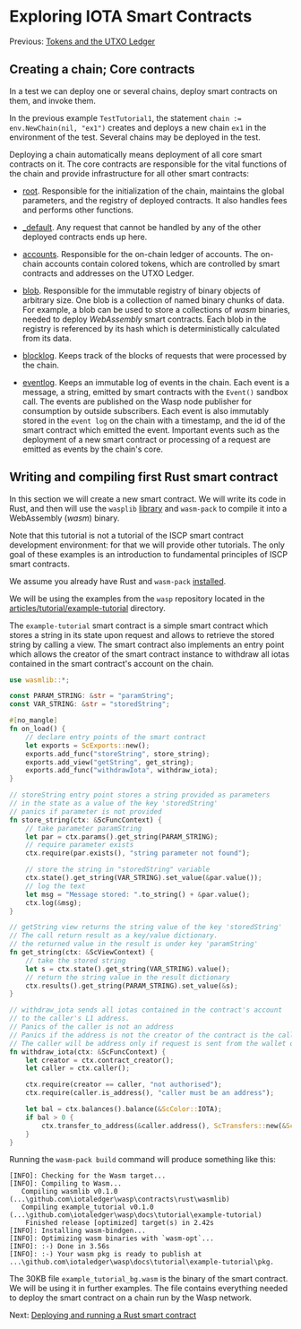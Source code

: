 # Exploring IOTA Smart Contracts

Previous: [Tokens and the UTXO Ledger](02.md)

## Creating a chain; Core contracts

In a test we can deploy one or several chains, deploy smart contracts on them,
and invoke them.

In the previous example `TestTutorial1`, the statement
`chain := env.NewChain(nil, "ex1")` creates and deploys a new chain `ex1` in the
environment of the test. Several chains may be deployed in the test.

Deploying a chain automatically means deployment of all core smart contracts on
it. The core contracts are responsible for the vital functions of the chain and
provide infrastructure for all other smart contracts:

- [root](root.md). Responsible for the initialization of the chain, maintains
  the global parameters, and the registry of deployed contracts. It also handles
  fees and performs other functions.

- [_default](_default.md). Any request that cannot be handled by any of the
  other deployed contracts ends up here.

- [accounts](accounts.md). Responsible for the on-chain ledger of accounts. The
  on-chain accounts contain colored tokens, which are controlled by smart
  contracts and addresses on the UTXO Ledger.

- [blob](blob.md). Responsible for the immutable registry of binary objects of
  arbitrary size. One blob is a collection of named binary chunks of data. For
  example, a blob can be used to store a collections of _wasm_ binaries, needed
  to deploy _WebAssembly_ smart contracts. Each blob in the registry is 
  referenced by its hash which is deterministically calculated from its data.

- [blocklog](blocklog.md). Keeps track of the blocks of requests that were 
  processed by the chain.

- [eventlog](eventlog.md). Keeps an immutable log of events in the chain. Each
  event is a message, a string, emitted by smart contracts with the `Event()`
  sandbox call. The events are published on the Wasp node publisher for
  consumption by outside subscribers. Each event is also immutably stored in
  the `event log` on the chain with a timestamp, and the id of the smart
  contract which emitted the event. Important events such as the deployment of a
  new smart contract or processing of a request are emitted as events by the
  chain's core.

## Writing and compiling first Rust smart contract

In this section we will create a new smart contract. We will write its code in
Rust, and then will use the `wasplib` [library](../../contracts/rust/wasmlib)
and `wasm-pack` to compile it into a WebAssembly (_wasm_) binary.

Note that this tutorial is not a tutorial of the ISCP smart contract development
environment: for that we will provide other tutorials. The only goal of these
examples is an introduction to fundamental principles of ISCP smart contracts.

We assume you already have Rust and `wasm-pack`
[installed](https://rustwasm.github.io/wasm-pack/installer/).

We will be using the examples from the `wasp` repository located in the
[articles/tutorial/example-tutorial](example-tutorial) directory.

The `example-tutorial` smart contract is a simple smart contract which stores a
string in its state upon request and allows to retrieve the stored string by
calling a view. The smart contract also implements an entry point which allows
the creator of the smart contract instance to withdraw all iotas contained in
the smart contract's account on the chain.

```rust
use wasmlib::*;

const PARAM_STRING: &str = "paramString";
const VAR_STRING: &str = "storedString";

#[no_mangle]
fn on_load() {
    // declare entry points of the smart contract
    let exports = ScExports::new();
    exports.add_func("storeString", store_string);
    exports.add_view("getString", get_string);
    exports.add_func("withdrawIota", withdraw_iota);
}

// storeString entry point stores a string provided as parameters
// in the state as a value of the key 'storedString'
// panics if parameter is not provided
fn store_string(ctx: &ScFuncContext) {
    // take parameter paramString
    let par = ctx.params().get_string(PARAM_STRING);
    // require parameter exists
    ctx.require(par.exists(), "string parameter not found");

    // store the string in "storedString" variable
    ctx.state().get_string(VAR_STRING).set_value(&par.value());
    // log the text
    let msg = "Message stored: ".to_string() + &par.value();
    ctx.log(&msg);
}

// getString view returns the string value of the key 'storedString'
// The call return result as a key/value dictionary.
// the returned value in the result is under key 'paramString'
fn get_string(ctx: &ScViewContext) {
    // take the stored string
    let s = ctx.state().get_string(VAR_STRING).value();
    // return the string value in the result dictionary
    ctx.results().get_string(PARAM_STRING).set_value(&s);
}

// withdraw_iota sends all iotas contained in the contract's account
// to the caller's L1 address.
// Panics of the caller is not an address
// Panics if the address is not the creator of the contract is the caller
// The caller will be address only if request is sent from the wallet on the L1, not a smart contract
fn withdraw_iota(ctx: &ScFuncContext) {
    let creator = ctx.contract_creator();
    let caller = ctx.caller();

    ctx.require(creator == caller, "not authorised");
    ctx.require(caller.is_address(), "caller must be an address");

    let bal = ctx.balances().balance(&ScColor::IOTA);
    if bal > 0 {
        ctx.transfer_to_address(&caller.address(), ScTransfers::new(&ScColor::IOTA, bal))
    }
}
```

Running the `wasm-pack build` command will produce something like this:

```
[INFO]: Checking for the Wasm target...
[INFO]: Compiling to Wasm...
   Compiling wasmlib v0.1.0 (...\github.com\iotaledger\wasp\contracts\rust\wasmlib)
   Compiling example_tutorial v0.1.0 (...\github.com\iotaledger\wasp\docs\tutorial\example-tutorial)
    Finished release [optimized] target(s) in 2.42s
[INFO]: Installing wasm-bindgen...
[INFO]: Optimizing wasm binaries with `wasm-opt`...
[INFO]: :-) Done in 3.56s
[INFO]: :-) Your wasm pkg is ready to publish at ...\github.com\iotaledger\wasp\docs\tutorial\example-tutorial\pkg.
```

The 30KB file `example_tutorial_bg.wasm` is the binary of the smart contract. We
will be using it in further examples. The file contains everything needed to
deploy the smart contract on a chain run by the Wasp network.

Next: [Deploying and running a Rust smart contract](04.md)
